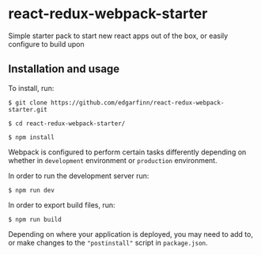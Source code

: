 # react-redux-webpack-starter
Simple starter pack to start new react apps out of the box, or easily configure to build upon

Installation and usage
---

To install, run:

```
$ git clone https://github.com/edgarfinn/react-redux-webpack-starter.git

$ cd react-redux-webpack-starter/

$ npm install

```

Webpack is configured to perform certain tasks differently depending on whether in ```development``` environment or ```production``` environment.

In order to run the development server run:

```
$ npm run dev
```

In order to export build files, run:

```
$ npm run build
```

Depending on where your application is deployed, you may need to add to, or make changes to the ```"postinstall"``` script in ```package.json```.
